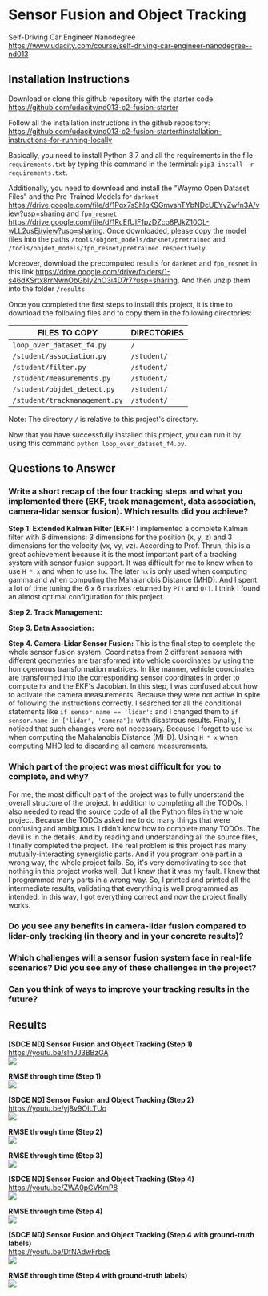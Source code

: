 # Sensor Fusion and Object Tracking
Self-Driving Car Engineer Nanodegree<br/>
https://www.udacity.com/course/self-driving-car-engineer-nanodegree--nd013

## Installation Instructions

Download or clone this github repository with the starter code:
https://github.com/udacity/nd013-c2-fusion-starter

Follow all the installation instructions in the github repository:
https://github.com/udacity/nd013-c2-fusion-starter#installation-instructions-for-running-locally

Basically, you need to install Python 3.7 and all the requirements in the file `requirements.txt` by typing this command in the terminal: `pip3 install -r requirements.txt`.

Additionally, you need to download and install the "Waymo Open Dataset Files" and the Pre-Trained Models for `darknet` <https://drive.google.com/file/d/1Pqx7sShlqKSGmvshTYbNDcUEYyZwfn3A/view?usp=sharing> and `fpn_resnet` <https://drive.google.com/file/d/1RcEfUIF1pzDZco8PJkZ10OL-wLL2usEj/view?usp=sharing>. Once downloaded, please copy the model files into the paths `/tools/objdet_models/darknet/pretrained` and `/tools/objdet_models/fpn_resnet/pretrained respectively`.

Moreover, download the precomputed results for `darknet` and `fpn_resnet` in this link <https://drive.google.com/drive/folders/1-s46dKSrtx8rrNwnObGbly2nO3i4D7r7?usp=sharing>. And then unzip them into the folder `/results`.

Once you completed the first steps to install this project, it is time to download the following files and to copy them in the following directories:

| FILES TO COPY | DIRECTORIES |
| ------------- | -------------|
| `loop_over_dataset_f4.py` | `/` |
| `/student/association.py` | `/student/` |
| `/student/filter.py` | `/student/` |
| `/student/measurements.py` | `/student/` |
| `/student/objdet_detect.py` | `/student/` |
| `/student/trackmanagement.py` | `/student/` |

Note: The directory `/` is relative to this project's directory.

Now that you have successfully installed this project, you can run it by using this command `python loop_over_dataset_f4.py`.

## Questions to Answer

### Write a short recap of the four tracking steps and what you implemented there (EKF, track management, data association, camera-lidar sensor fusion). Which results did you achieve? 

**Step 1. Extended Kalman Filter (EKF):** I implemented a complete Kalman filter with 6 dimensions: 3 dimensions for the position (x, y, z) and 3 dimensions for the velocity (vx, vy, vz). According to Prof. Thrun, this is a great achievement because it is the most important part of a tracking system with sensor fusion support. It was difficult for me to know when to use `H * x` and when to use `hx`. The later `hx` is only used when computing gamma and when computing the Mahalanobis Distance (MHD). And I spent a lot of time tuning the 6 x 6 matrixes returned by `P()` and `Q()`. I think I found an almost optimal configuration for this project.

**Step 2. Track Management:**

**Step 3. Data Association:**

**Step 4. Camera-Lidar Sensor Fusion:** This is the final step to complete the whole sensor fusion system. Coordinates from 2 different sensors with different geometries are transformed into vehicle coordinates by using the homogeneous transformation matrices. In like manner, vehicle coordinates are transformed into the corresponding sensor coordinates in order to compute `hx` and the EKF's Jacobian. In this step, I was confused about how to activate the camera measurements. Because they were not active in spite of following the instructions correctly. I searched for all the conditional statements like `if sensor.name == 'lidar':` and I changed them to `if sensor.name in ['lidar', 'camera']:` with disastrous results. Finally, I noticed that such changes were not necessary. Because I forgot to use `hx` when computing the Mahalanobis Distance (MHD). Using `H * x` when computing MHD led to discarding all camera measurements.

### Which part of the project was most difficult for you to complete, and why?

For me, the most difficult part of the project was to fully understand the overall structure of the project. In addition to completing all the TODOs, I also needed to read the source code of all the Python files in the whole project. Because the TODOs asked me to do many things that were confusing and ambiguous. I didn't know how to complete many TODOs. The devil is in the details. And by reading and understanding all the source files, I finally completed the project. The real problem is this project has many mutually-interacting synergistic parts. And if you program one part in a wrong way, the whole project fails. So, it's very demotivating to see that nothing in this project works well. But I knew that it was my fault. I knew that I programmed many parts in a wrong way. So, I printed and printed all the intermediate results, validating that everything is well programmed as intended. In this way, I got everything correct and now the project finally works.
    
### Do you see any benefits in camera-lidar fusion compared to lidar-only tracking (in theory and in your concrete results)?
    
### Which challenges will a sensor fusion system face in real-life scenarios? Did you see any of these challenges in the project?

### Can you think of ways to improve your tracking results in the future?

## Results

**[SDCE ND] Sensor Fusion and Object Tracking (Step 1)**<br/>
https://youtu.be/slhJJ3BBzGA<br/>
<img src='images/step1-video.png'/>

**RMSE through time (Step 1)**<br/>
<img src='images/RMSE1.png'/>

**[SDCE ND] Sensor Fusion and Object Tracking (Step 2)**<br/>
https://youtu.be/yj8v9OILTUo<br/>
<img src='images/step2-video.png'/>

**RMSE through time (Step 2)**<br/>
<img src='images/RMSE2.png'/>

**RMSE through time (Step 3)**<br/>
<img src='images/RMSE3.png'/>

**[SDCE ND] Sensor Fusion and Object Tracking (Step 4)**<br/>
https://youtu.be/ZWA0pGVKmP8<br/>
<img src='images/step4-video.png'/>

**RMSE through time (Step 4)**<br/>
<img src='images/RMSE4.png'/>

**[SDCE ND] Sensor Fusion and Object Tracking (Step 4 with ground-truth labels)**<br/>
https://youtu.be/DfNAdwFrbcE<br/>
<img src='images/step4p-video.png'/>

**RMSE through time (Step 4 with ground-truth labels)**<br/>
<img src='images/RMSE4P.png'/>

